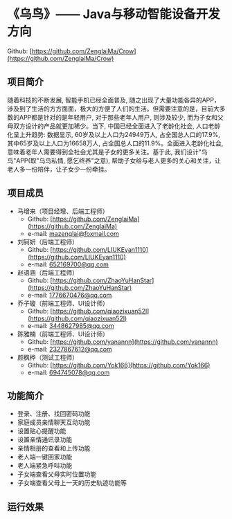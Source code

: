 # 《乌鸟》—— Java与移动智能设备开发方向
Github: [https://github.com/ZenglaiMa/Crow](https://github.com/ZenglaiMa/Crow)

## 项目简介
随着科技的不断发展, 智能手机已经全面普及, 随之出现了大量功能各异的APP，涉及到了生活的方方面面，极大的方便了人们的生活。但需要注意的是，目前大多数的APP都是针对的是年轻用户, 对于那些老年人用户, 则涉及较少, 而为子女和父母双方设计的产品就更加稀少。当下, 中国已经全面进入了老龄化社会, 人口老龄化呈上升趋势: 数据显示, 60岁及以上人口为24949万人, 占全国总人口的17.9%, 其中65岁及以上人口为16658万人, 占全国总人口的11.9%。全面进入老龄化社会, 意味着老年人需要得到全社会尤其是子女的更多关注。基于此, 我们设计"乌鸟"APP(取"乌鸟私情, 愿乞终养"之意), 帮助子女给与老人更多的关心和关注，让老人多一份陪伴，让子女少一份牵挂。

## 项目成员
* 马增来（项目经理、后端工程师）
   * Github:  [https://github.com/ZenglaiMa](https://github.com/ZenglaiMa)
   * e-mail: [mazenglai@foxmail.com](mazenglai@foxmail.com)
* 刘钶妍（后端工程师）
   * Github:  [https://github.com/LIUKEyan1110](https://github.com/LIUKEyan1110)
   * e-mail: [652169700@qq.com](652169700@qq.com)
* 赵语涵（后端工程师）
   * Github:  [https://github.com/ZhaoYuHanStar](https://github.com/ZhaoYuHanStar)
   * e-mail: [1776670476@qq.com](1776670476@qq.com)
* 乔子璇（前端工程师、UI设计师）
   * Github:  [https://github.com/qiaozixuan52l](https://github.com/qiaozixuan52l)
   * e-mail: [3448627985@qq.com](3448627985@qq.com)
* 陈雅楠（前端工程师、UI设计师）
   * Github:  [https://github.com/yanannn](https://github.com/yanannn)
   * e-mail: [2327867612@qq.com](2327867612@qq.com)
* 颜枫桦（测试工程师）
   * Github:  [https://github.com/Yok166](https://github.com/Yok166)
   * e-mail: [694745078@qq.com](694745078@qq.com)

## 功能简介
* 登录、注册、找回密码功能
* 家庭成员亲情聊天互动功能
* 设置贴心提醒功能
* 设置亲情通讯录功能
* 亲情相册的查看和上传功能
* 老人端一键回家功能
* 老人端紧急呼叫功能
* 子女端查看父母实时位置功能
* 子女端查看父母上一天的历史轨迹功能等

## 运行效果
